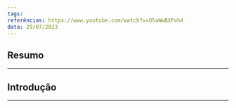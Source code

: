 ```yaml
---
tags: 
referências: https://www.youtube.com/watch?v=O5aWwBXPoh4
data: 29/07/2023
---
```

## Resumo



---
## Introdução
---

